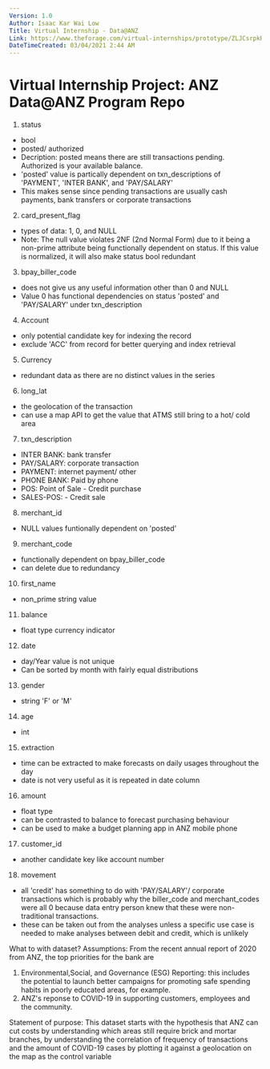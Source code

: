 ```yaml
---
Version: 1.0
Author: Isaac Kar Wai Low
Title: Virtual Internship - Data@ANZ
Link: https://www.theforage.com/virtual-internships/prototype/ZLJCsrpkHo9pZBJNY/Data%40ANZ%20Program
DateTimeCreated: 03/04/2021 2:44 AM
---
```

# Virtual Internship Project: ANZ Data@ANZ Program Repo

1) status
- bool
- posted/ authorized
- Decription: posted means there are still transactions pending. Authorized is your available balance.
- 'posted' value is partically dependent on txn_descriptions of 'PAYMENT', 'INTER BANK', and 'PAY/SALARY'
- This makes sense since pending transactions are usually cash payments, bank transfers or corporate transactions

2) card_present_flag
- types of data: 1, 0, and NULL
- Note: The null value violates 2NF (2nd Normal Form) due to it being a non-prime attribute being functionally dependent on status. If this value is normalized, it will also make status bool redundant

3) bpay_biller_code
- does not give us any useful information other than 0 and NULL
- Value 0 has functional dependencies on status 'posted' and 'PAY/SALARY' under txn_description

4) Account
- only potential candidate key for indexing the record
- exclude 'ACC' from record for better querying and index retrieval

5) Currency
- redundant data as there are no distinct values in the series

6) long_lat
- the geolocation of the transaction
- can use a map API to get the value that ATMS still bring to a hot/ cold area

7) txn_description
- INTER BANK: bank transfer
- PAY/SALARY: corporate transaction
- PAYMENT: internet payment/ other
- PHONE BANK: Paid by phone
- POS: Point of Sale - Credit purchase
- SALES-POS: - Credit sale

8) merchant_id
- NULL values funtionally dependent on 'posted'

9) merchant_code
- functionally dependent on bpay_biller_code
- can delete due to redundancy

10) first_name
- non_prime string value

11) balance
- float type currency indicator

12) date
- day/Year value is not unique
- Can be sorted by month with fairly equal distributions

13) gender
- string 'F' or 'M'

14) age
- int

15) extraction
- time can be extracted to make forecasts on daily usages throughout the day
- date is not very useful as it is repeated in date column

16) amount
- float type
- can be contrasted to balance to forecast purchasing behaviour
- can be used to make a budget planning app in ANZ mobile phone

17) customer_id
- another candidate key like account number

18) movement
- all 'credit' has something to do with 'PAY/SALARY'/ corporate transactions which is probably why the biller_code and merchant_codes were all 0 because data entry person knew that these were non-traditional transactions.
- these can be taken out from the analyses unless a specific use case is needed to make analyses between debit and credit, which is unlikely

What to with dataset?
Assumptions:
From the recent annual report of 2020 from ANZ, the top priorities for the bank are
1) Environmental,Social, and Governance (ESG) Reporting: this includes the potential to launch better campaigns for promoting safe spending habits in poorly educated areas, for example.
2) ANZ's reponse to COVID-19 in supporting customers, employees and the community.

Statement of purpose:
This dataset starts with the hypothesis that ANZ can cut costs by understanding which areas still require brick and mortar branches, by understanding the correlation of frequency of transactions and the amount of COVID-19 cases by plotting it against a geolocation on the map as the control variable
